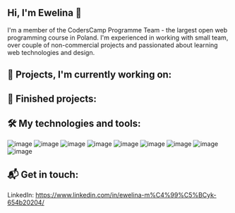 ## Hi, I'm Ewelina 👋

I'm a member of the CodersCamp Programme Team - the largest open web programming course in Poland.
I'm experienced in working with small team, over couple of non-commercial projects and passionated about learning web technologies and design.


## 🚀 Projects, I'm currently working on:


## 🎉 Finished projects:

## 🛠 My technologies and tools:
![image](https://user-images.githubusercontent.com/87782933/155416997-0f877f31-b481-4fbf-ae94-3eaeba680580.png)
![image](https://user-images.githubusercontent.com/87782933/155416722-4947f9b4-93c1-4bc3-adf1-fbdfb1d04a11.png)
![image](https://user-images.githubusercontent.com/87782933/155416888-5bc12de1-47b3-400f-b76c-4045692a9d28.png)
![image](https://user-images.githubusercontent.com/87782933/155416949-88be6c5f-66fc-47eb-ba92-15e5ee57e2c7.png)
![image](https://user-images.githubusercontent.com/87782933/155416977-fb42df20-8b74-4ef8-9077-a6d57521130e.png)
![image](https://user-images.githubusercontent.com/87782933/155417050-ee35ed7c-0384-46ce-9ccc-3038541175a2.png)
![image](https://user-images.githubusercontent.com/87782933/155417098-ca407de8-07c3-4bc9-902c-27ed1df98d4a.png)
![image](https://user-images.githubusercontent.com/87782933/155417130-faefcfae-7b73-479c-b6c0-3ba7ce10e00e.png)
![image](https://user-images.githubusercontent.com/87782933/155417025-4ca40e7d-52a6-4077-a791-ba565a558143.png)



## 📬 Get in touch:
LinkedIn: https://www.linkedin.com/in/ewelina-m%C4%99%C5%BCyk-654b20204/
